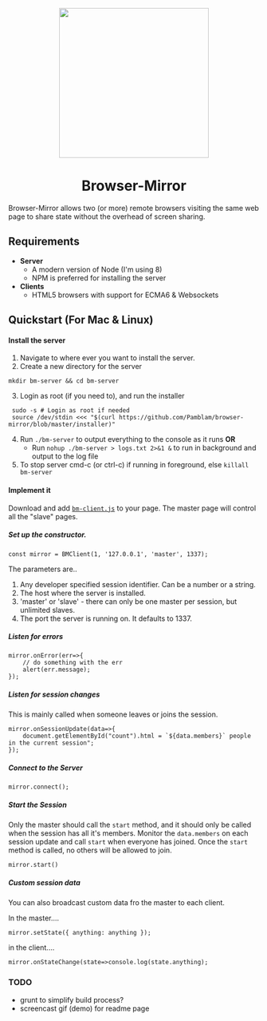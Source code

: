 


<p align="center">
<img src="https://i.imgur.com/R2966La.png" height="300">
<h1 align="center">Browser-Mirror</h1>
</p>

Browser-Mirror allows two (or more) remote browsers visiting the same web page to share state without the overhead of screen sharing.

## Requirements

 - **Server**
    - A modern version of Node (I'm using 8)
    - NPM is preferred for installing the server
  - **Clients**
    - HTML5 browsers with support for ECMA6 & Websockets 

## Quickstart (For Mac & Linux)

#### Install the server

 1) Navigate to where ever you want to install the server.
 2) Create a new directory for the server 
```
mkdir bm-server && cd bm-server
```
 3) Login as root (if you need to), and run the installer 
```
 sudo -s # Login as root if needed
 source /dev/stdin <<< "$(curl https://github.com/Pamblam/browser-mirror/blob/master/installer)"
```
 4) Run `./bm-server` to output everything to the console as it runs **OR**
      - Run `nohup ./bm-server > logs.txt 2>&1 &` to run in background and output to the log file
 5) To stop server cmd-c (or ctrl-c) if running in foreground, else `killall bm-server`
 
 #### Implement it
  
 Download and add [`bm-client.js`](https://raw.githubusercontent.com/Pamblam/browser-mirror/master/bm-client.js) to your page. The master page will control all the "slave" pages.

##### Set up the constructor.

    const mirror = BMClient(1, '127.0.0.1', 'master', 1337); 

The parameters are..

 1. Any developer specified session identifier. Can be a number or a string.
 2. The host where the server is installed.
 3. 'master' or 'slave' - there can only be one master per session, but unlimited slaves.
 4. The port the server is running on. It defaults to 1337.

##### Listen for errors

    mirror.onError(err=>{ 
        // do something with the err
        alert(err.message);
    }); 
    
##### Listen for session changes

This is mainly called when someone leaves or joins the session.

    mirror.onSessionUpdate(data=>{
        document.getElementById("count").html = `${data.members}` people in the current session";
    });

##### Connect to the Server

    mirror.connect();

##### Start the Session

Only the master should call the `start` method, and it should only be called when the session has all it's members. Monitor the `data.members` on each session update and call `start` when everyone has joined. Once the `start` method is called, no others will be allowed to join.

    mirror.start()

##### Custom session data

You can also broadcast custom data fro the master to each client.

In the master....

    mirror.setState({ anything: anything });

in the client....

    mirror.onStateChange(state=>console.log(state.anything);

### TODO

 - grunt to simplify build process?
 - screencast gif (demo) for readme page

